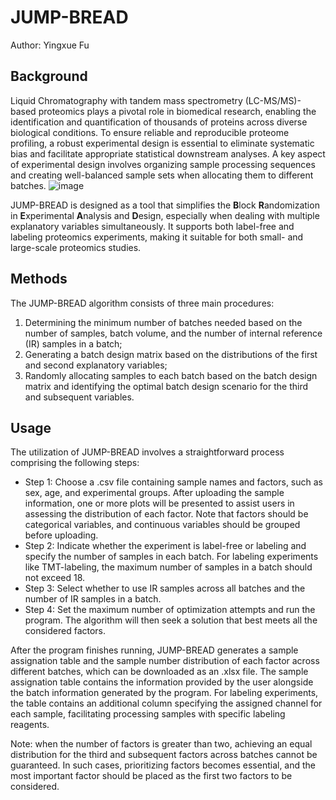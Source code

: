 # JUMP-BREAD

Author: Yingxue Fu 

## Background
Liquid Chromatography with tandem mass spectrometry (LC-MS/MS)-based proteomics plays a pivotal role in biomedical research, enabling the identification and quantification of thousands of proteins across diverse biological conditions. To ensure reliable and reproducible proteome profiling, a robust experimental design is essential to eliminate systematic bias and facilitate appropriate statistical downstream analyses. A key aspect of experimental design involves organizing sample processing sequences and creating well-balanced sample sets when allocating them to different batches. ![image](www/images/)
 
JUMP-BREAD is designed as a tool that simplifies the **B**lock **R**andomization in **E**xperimental **A**nalysis and **D**esign, especially when dealing with multiple explanatory variables simultaneously. It supports both label-free and labeling proteomics experiments, making it suitable for both small- and large-scale proteomics studies.

## Methods 
The JUMP-BREAD algorithm consists of three main procedures: 
1. Determining the minimum number of batches needed based on the number of samples, batch volume, and the number of internal reference (IR) samples in a batch; 
2. Generating a batch design matrix based on the distributions of the first and second explanatory variables; 
3. Randomly allocating samples to each batch based on the batch design matrix and identifying the optimal batch design scenario for the third and subsequent variables.

## Usage
The utilization of JUMP-BREAD involves a straightforward process comprising the following steps: 
- Step 1: Choose a .csv file containing sample names and factors, such as sex, age, and experimental groups. After uploading the sample information, one or more plots will be presented to assist users in assessing the distribution of each factor. Note that factors should be categorical variables, and continuous variables should be grouped before uploading. 
- Step 2: Indicate whether the experiment is label-free or labeling and specify the number of samples in each batch. For labeling experiments like TMT-labeling, the maximum number of samples in a batch should not exceed 18. 
- Step 3: Select whether to use IR samples across all batches and the number of IR samples in a batch. 
- Step 4: Set the maximum number of optimization attempts and run the program. The algorithm will then seek a solution that best meets all the considered factors. 

After the program finishes running, JUMP-BREAD generates a sample assignation table and the sample number distribution of each factor across different batches, which can be downloaded as an .xlsx file. The sample assignation table contains the information provided by the user alongside the batch information generated by the program. For labeling experiments, the table contains an additional column specifying the assigned channel for each sample, facilitating processing samples with specific labeling reagents.

Note: when the number of factors is greater than two, achieving an equal distribution for the third and subsequent factors across batches cannot be guaranteed. In such cases, prioritizing factors becomes essential, and the most important factor should be placed as the first two factors to be considered. 
